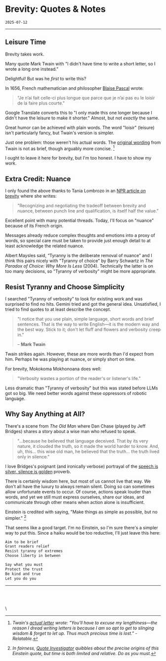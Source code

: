 # Brevity: Quotes & Notes

`2025-07-12`

---

## Leisure Time

Brevity takes work.

Many quote Mark Twain with "I didn't have time to write a short letter, so I wrote a long one instead."

Delightful! But was he *first* to write this?

In 1656, French mathematician and philosopher [Blaise Pascal](https://en.wikiquote.org/wiki/Blaise_Pascal) wrote:

> "Je n’ai fait celle-ci plus longue que parce que je n’ai pas eu le loisir de la faire plus courte."

Google Translate converts this to "I only made this one longer because I didn't have the leisure to make it shorter." Almost, but not *exactly* the same.

Great humor can be achieved with plain words. The word "loisir" (leisure) isn't particularly fancy, but Twain's version is simpler.

Just one problem: those weren't his actual words. The [original wording](https://www.marktwainproject.org/letters/uccl00617/#:~:text=You%E2%80%99ll%20have%20to%20excuse%20my%20lengthiness%E2%80%94the%20reason%20I%20dread%20writing%20letters%20is%20because%20I%20am%20so%20apt%20to%20get%20to%20slinging%20wisdom%20%26%20forget%20to%20let%20up.%20Thus%20much%20precious%20time%20is%20lost.) from Twain is not as brief, though arguably more concise. [^1]

I ought to leave it here for brevity, but I'm too honest. I have to show my work.

## Extra Credit: Nuance

I only found the above thanks to Tania Lombrozo in an [NPR article on brevity](https://www.npr.org/sections/13.7/2014/02/03/270680304/this-could-have-been-shorter#:~:text=recognizing%20and%20negotiating%20the%20trade%20offs%20between%20brevity%20and%20nuance%2C%20between%20punch%20line%20and%20qualification%2C%20is%20itself%20half%20the%20value.) where she writes:

> "Recognizing and negotiating the tradeoff between brevity and nuance, between punch line and qualification, is itself half the value."

Excellent point with many potential threads. Today, I'll focus on "nuance" because of its French origin.

Messages already reduce complex thoughts and emotions into a proxy of words, so special care must be taken to provide just enough detail to at least acknowledge the related nuance.

Albert Maysles said, “Tyranny is the deliberate removal of nuance” and I think this pairs nicely with "Tyranny of choice" by Barry Schwartz in *The Paradox of Choice: Why More Is Less* (2004). Technically the latter is on too many decisions, so "Tyranny of verbosity" might be more appropriate.

## Resist Tyranny and Choose Simplicity

I searched "Tyranny of verbosity" to look for existing work and was surprised to find no hits. Gemini tried and got the general idea. Unsatisfied, I tried to find quotes to at least describe the concept.

> "I notice that you use plain, simple language, short words and brief sentences. That is the way to write English—it is the modern way and the best way. Stick to it; don't let fluff and flowers and verbosity creep in."
>
> – **Mark Twain**

Twain strikes again. However, these are more words than I'd expect from him. Perhaps he was playing at nuance, or simply short on time.

For brevity, Mokokoma Mokhonoana does well:

> "Verbosity wastes a portion of the reader's or listener's life."

Less dramatic than "Tyranny of verbosity" but this was stated before LLMs got so big. We need better words against these oppressors of robotic language.

## Why Say Anything at All?

There's a scene from *The Old Man* where Dan Chase (played by Jeff Bridges) shares a story about a wise man who refused to speak.

> "...because he believed that language deceived. That by its very nature, it clouded the truth, so it made the world harder to know. And, uh, this... this wise old man, he believed that the truth... the truth lived only in silence."

I love Bridges's poignant (and ironically verbose) portrayal of the [speech is silver, silence is golden](https://en.wikipedia.org/wiki/Speech_is_silver,_silence_is_golden) proverb.

There is certainly wisdom here, but most of us cannot live that way. We don't all have the luxury to always remain silent. Doing so can sometimes allow unfortunate events to occur. Of course, actions speak louder than words, and yet we still must express ourselves, share our ideas, and communicate through other means when action alone is insufficient.

Einstein is credited with saying, "Make things as simple as possible, but no simpler." [^2]

That seems like a good target. I'm no Einstein, so I'm sure there's a simpler way to put this. Since a haiku would be too reductive, I'll just leave this here:

```txt
Aim to be brief
Grant readers relief
Resist tyranny of extremes
Choose liberty in between

Say what you must
Protect the trust
Be kind and true
Let you do you
```

---

\
\
\
\
[^1]: *Twain's [actual letter](https://www.marktwainproject.org/letters/uccl00617/) wrote: "You’ll have to excuse my lengthiness—the reason I dread writing letters is because I am so apt to get to slinging wisdom & forget to let up. Thus much precious time is lost." - Relatable.*

[^2]: *In fairness, [Quote Investigator](https://quoteinvestigator.com/2011/05/13/einstein-simple/) quibbles about the precise origins of this Einstein quote, but time is both limited and relative. Do as you must.*
